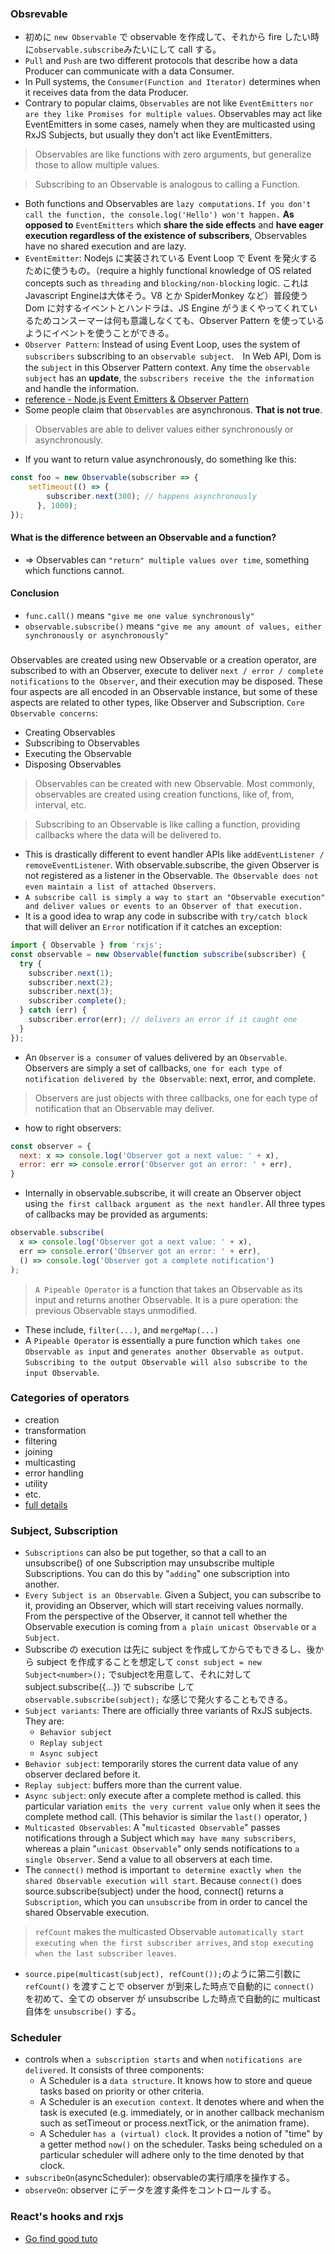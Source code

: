 ### Obsrevable
- 初めに `new Observable` で observable を作成して、それから fire したい時に`observable.subscribe`みたいにして call する。
- `Pull` and `Push` are two different protocols that describe how a data Producer can communicate with a data Consumer.
- In Pull systems, the `Consumer(Function and Iterator)` determines when it receives data from the data Producer. 
- Contrary to popular claims, `Observables` are not like `EventEmitters` `nor are they like Promises for multiple values`. Observables may act like EventEmitters in some cases, namely when they are multicasted using RxJS Subjects, but usually they don't act like EventEmitters.
> Observables are like functions with zero arguments, but generalize those to allow multiple values.

> Subscribing to an Observable is analogous to calling a Function.
- Both functions and Observables are `lazy computations`. `If you don't call the function, the console.log('Hello') won't happen.` **As opposed to** `EventEmitters` which **share the side effects** and **have eager execution regardless of the existence of subscribers**, Observables have no shared execution and are lazy.
- `EventEmitter`: Nodejs に実装されている Event Loop で Event を発火するために使うもの。（require a highly functional knowledge of OS related concepts such as `threading` and `blocking/non-blocking` logic. これはJavascript Engineは大体そう。V8 とか SpiderMonkey など）普段使う Dom に対するイベントとハンドラは、JS Engine がうまくやってくれているためコンスーマーは何も意識しなくても、Observer Pattern を使っているようにイベントを使うことができる。
- `Observer Pattern`: Instead of using Event Loop, uses the system of `subscribers` subscribing to an `observable subject`.　In Web API, Dom is the `subject` in this Observer Pattern context. Any time the `observable subject` has an **update**, the `subscribers receive the the information` and handle the information.
- [reference - Node.js Event Emitters & Observer Pattern](https://medium.com/@brianjleeofcl/what-they-probably-didnt-teach-you-pt-1-node-js-event-emitters-observer-pattern-7dd02b67c061)
- Some people claim that `Observables` are asynchronous. **That is not true**.
> Observables are able to deliver values either synchronously or asynchronously.
- If you want to return value asynchronously, do something lke this:
```javascript
const foo = new Observable(subscriber => {
    setTimeout(() => {
        subscriber.next(300); // happens asynchronously
      }, 1000);
});
```
#### What is the difference between an Observable and a function? 
- => Observables can `"return" multiple values over time`, something which functions cannot.
#### Conclusion
- `func.call()` means `"give me one value synchronously"`
- `observable.subscribe()` means `"give me any amount of values, either synchronously or asynchronously"`
###
Observables are created using new Observable or a creation operator, are subscribed to with an Observer, execute to deliver `next / error / complete notifications` to `the Observer`, and their execution may be disposed. These four aspects are all encoded in an Observable instance, but some of these aspects are related to other types, like Observer and Subscription.
`Core Observable concerns`:
- Creating Observables
- Subscribing to Observables
- Executing the Observable
- Disposing Observables
> Observables can be created with new Observable. Most commonly, observables are created using creation functions, like of, from, interval, etc.

> Subscribing to an Observable is like calling a function, providing callbacks where the data will be delivered to.
- This is drastically different to event handler APIs like `addEventListener / removeEventListener`. With observable.subscribe, the given Observer is not registered as a listener in the Observable. `The Observable does not even maintain a list of attached Observers`.
- `A subscribe call is simply a way to start an "Observable execution" and deliver values or events to an Observer of that execution.`
- It is a good idea to wrap any code in subscribe with `try/catch block` that will deliver an `Error` notification if it catches an exception:
```javascript
import { Observable } from 'rxjs';
const observable = new Observable(function subscribe(subscriber) {
  try {
    subscriber.next(1);
    subscriber.next(2);
    subscriber.next(3);
    subscriber.complete();
  } catch (err) {
    subscriber.error(err); // delivers an error if it caught one
  }
});
```
- An `Observer` is `a consumer` of values delivered by an `Observable`. Observers are simply a set of callbacks, `one for each type of notification delivered by the Observable`: next, error, and complete.
> Observers are just objects with three callbacks, one for each type of notification that an Observable may deliver.
- how to right observers:
```javascript
const observer = {
  next: x => console.log('Observer got a next value: ' + x),
  error: err => console.error('Observer got an error: ' + err),
}
```
- Internally in observable.subscribe, it will create an Observer object using `the first callback argument as the next handler`. All three types of callbacks may be provided as arguments:
```javascript
observable.subscribe(
  x => console.log('Observer got a next value: ' + x),
  err => console.error('Observer got an error: ' + err),
  () => console.log('Observer got a complete notification')
);
```
> `A Pipeable Operator` is a function that takes an Observable as its input and returns another Observable. It is a pure operation: the previous Observable stays unmodified.
- These include, `filter(...)`, and `mergeMap(...)`
- A `Pipeable Operator` is essentially a pure function which `takes one Observable as input` and `generates another Observable as output`. `Subscribing to the output Observable will also subscribe to the input Observable`.
### Categories of operators
- creation
- transformation
- filtering 
- joining
- multicasting 
- error handling 
- utility
- etc.
- [full details](https://rxjs-dev.firebaseapp.com/api)
### Subject, Subscription
- `Subscriptions` can also be put together, so that a call to an unsubscribe() of one Subscription may unsubscribe multiple Subscriptions. You can do this by "`adding`" one subscription into another.
- `Every Subject is an Observable`. Given a Subject, you can subscribe to it, providing an Observer, which will start receiving values normally. From the perspective of the Observer, it cannot tell whether the Observable execution is coming from `a plain unicast Observable` or `a Subject`.
- Subscribe の execution は先に subject を作成してからでもできるし、後から subject を作成することを想定して `const subject = new Subject<number>();` でsubjectを用意して、それに対して subject.subscribe({...}) で subscribe して `observable.subscribe(subject);` な感じで発火することもできる。
- `Subject variants`: There are officially three variants of RxJS subjects. They are:
    - `Behavior subject`
    - `Replay subject`
    - `Async subject`
- `Behavior subject`: temporarily stores the current data value of any observer declared before it.
- `Replay subject`: buffers more than the current value.
- `Async subject`: only execute after a complete method is called. this particular variation `emits the very current value` only when it sees the complete method call. (This behavior is similar the `last()` operator, )
- `Multicasted Observables`: A "`multicasted Observable`" passes notifications through a Subject which `may have many subscribers`, whereas a plain "`unicast Observable`" only sends notifications to `a single Observer`. Send a value to all observers at each time.
- The `connect()` method is important `to determine exactly when the shared Observable execution will start`. Because `connect()` does source.subscribe(subject) under the hood, connect() returns a `Subscription`, which you can `unsubscribe` from in order to cancel the shared Observable execution.
> `refCount` makes the multicasted Observable `automatically start executing when the first subscriber arrives`, and `stop executing when the last subscriber leaves`. 
- `source.pipe(multicast(subject), refCount());`のように第二引数に `refCount()` を渡すことで observer が到来した時点で自動的に `connect()` を初めて、全ての observer が unsubscribe した時点で自動的に multicast 自体を `unsubscribe()` する。
### Scheduler
- controls when `a subscription starts` and when `notifications are delivered`. It consists of three components:
    - A Scheduler is a `data structure`. It knows how to store and queue tasks based on priority or other criteria.
    - A Scheduler is an `execution context`. It denotes where and when the task is executed (e.g. immediately, or in another callback mechanism such as setTimeout or process.nextTick, or the animation frame).
    - A Scheduler `has a (virtual) clock`. It provides a notion of "time" by a getter method `now()` on the scheduler. Tasks being scheduled on a particular scheduler will adhere only to the time denoted by that clock.
- `subscribeOn`(asyncScheduler): observableの実行順序を操作する。
- `observeOn`: observer にデータを渡す条件をコントロールする。
### React's hooks and rxjs
- [Go find good tuto](https://www.youtube.com/watch?v=Urv82SGIu_0)